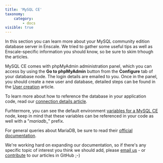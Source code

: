 ```yaml
---
title: 'MySQL CE'
taxonomy:
    category:
        - docs
visible: true
---
```


In this section you can learn more about your MySQL community edition database server in Enscale. We tried to gather some useful tips as well as Enscale-specific information you should know, so be sure to skim trhough the articles.

MySQL CE comes with phpMyAdmin administration panel, which you can access by using the **Go to phpMyAdmin** button from the **Configure** tab of your database node. The login details are emailed to you. Once in the panel, you should create a new user and database, detailed steps can be found in the [User creation](/database-nodes/mariadb/user-creation) article.

To learn more about how to reference the database in your application code, read our [connection details article](/database-nodes/mariadb/connection-details).

Furhtermore, you can see the default environment [variables for a MySQL CE](/database-nodes/mysql-ce/mysql-ce-variables) node, keep in mind that these variables can be referenced in your code as well with a "_mariadb_\_" prefix.

For general queries about MariaDB, be sure to read their [official documentation](https://dev.mysql.com/doc/). 

We're working hard on expanding our documentation, so if there's any specific topic of interest you think we should add, please [email us](mailto:support@enscale.com) - or [contribute](https://github.com/layershift/enscale-docs/blob/master/CONTRIBUTING.md) to our articles in GitHub ;-)